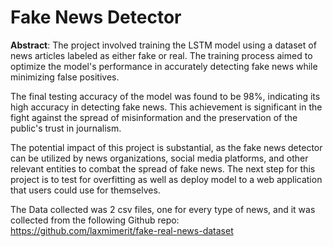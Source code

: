 # Fake News Detector

**Abstract**: The project involved training the LSTM model using a dataset of news articles labeled as either fake or real. The training process aimed to optimize the model's performance in accurately detecting fake news while minimizing false positives.

The final testing accuracy of the model was found to be 98%, indicating its high accuracy in detecting fake news. This achievement is significant in the fight against the spread of misinformation and the preservation of the public's trust in journalism.

The potential impact of this project is substantial, as the fake news detector can be utilized by news organizations, social media platforms, and other relevant entities to combat the spread of fake news. The next step for this project is to test for overfitting as well as deploy model to a web application that users could use for themselves.


The Data collected was 2 csv files, one for every type of news, and it was collected from the following Github repo: https://github.com/laxmimerit/fake-real-news-dataset

